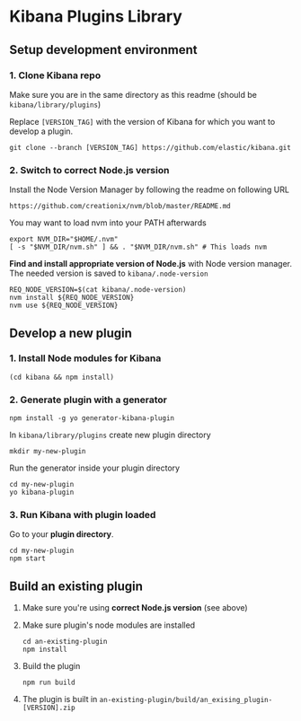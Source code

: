 # Kibana Plugins Library


## Setup development environment

### 1. Clone Kibana repo

Make sure you are in the same directory as this readme (should be `kibana/library/plugins`)

Replace `[VERSION_TAG]` with the version of Kibana for which you want to develop a plugin.

```
git clone --branch [VERSION_TAG] https://github.com/elastic/kibana.git
```

### 2. Switch to correct Node.js version

Install the Node Version Manager by following the readme on following URL

```
https://github.com/creationix/nvm/blob/master/README.md
```

You may want to load nvm into your PATH afterwards

```
export NVM_DIR="$HOME/.nvm"
[ -s "$NVM_DIR/nvm.sh" ] && . "$NVM_DIR/nvm.sh" # This loads nvm
```

**Find and install appropriate version of Node.js** with Node version manager. The needed version is saved to `kibana/.node-version`

```
REQ_NODE_VERSION=$(cat kibana/.node-version)
nvm install ${REQ_NODE_VERSION}
nvm use ${REQ_NODE_VERSION}
```


## Develop a new plugin


### 1. Install Node modules for Kibana

```
(cd kibana && npm install)
```

### 2. Generate plugin with a generator

```
npm install -g yo generator-kibana-plugin
```

In `kibana/library/plugins` create new plugin directory

```
mkdir my-new-plugin
```

Run the generator inside your plugin directory

```
cd my-new-plugin
yo kibana-plugin
```

### 3. Run Kibana with plugin loaded

Go to your **plugin directory**.

```
cd my-new-plugin
npm start
```

## Build an existing plugin

1. Make sure you're using **correct Node.js version** (see above)
2. Make sure plugin's node modules are installed

	```
	cd an-existing-plugin
	npm install
	```
3. Build the plugin

	```
	npm run build
	```
4. The plugin is built in `an-existing-plugin/build/an_exising_plugin-[VERSION].zip`

